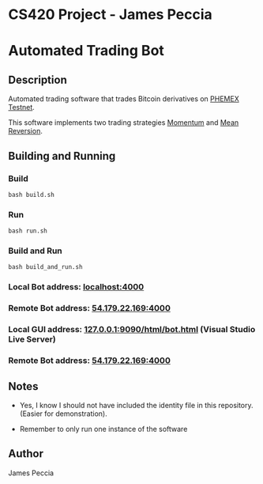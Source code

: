 # CS420 Project - James Peccia
# Automated Trading Bot


## Description
Automated trading software that trades Bitcoin derivatives on [PHEMEX Testnet]([phemex.com](https://testnet.phemex.com/trade/BTCUSD)).

This software implements two trading strategies [Momentum](https://www.investopedia.com/terms/m/marketmomentum.asp) and [Mean Reversion](https://www.investopedia.com/terms/m/meanreversion.asp).

## Building and Running

### Build
```console
bash build.sh
```

### Run
```console
bash run.sh
```

### Build and Run
```console
bash build_and_run.sh
```

### Local Bot address: [localhost:4000](localhost:4000)

### Remote Bot address: [54.179.22.169:4000](54.179.22.169:4000)

### Local GUI address: [127.0.0.1:9090/html/bot.html](http://127.0.0.1:9090/html/bot.html) (Visual Studio Live Server)

### Remote Bot address: [54.179.22.169:4000](http://54.179.22.169:8080/bot.html)

## Notes
- Yes, I know I should not have included the identity file in this repository. (Easier for demonstration).

- Remember to only run one instance of the software

## Author
James Peccia